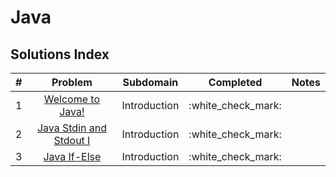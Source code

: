 # Java

## Solutions Index <a href="solutions-index" id="solutions-index"></a>

|  #  |                                                           Problem                                                           |   Subdomain  |       Completed      | Notes |
| :-: | :-------------------------------------------------------------------------------------------------------------------------: | :----------: | :------------------: | :---: |
|  1  |         [Welcome to Java!](https://andremarinho.gitbook.io/cpc/programming-problems/hackerrank/java/welcome-to-java)        | Introduction | :white\_check\_mark: |       |
|  2  | [Java Stdin and Stdout I](https://andremarinho.gitbook.io/cpc/programming-problems/hackerrank/java/java-stdin-and-stdout-i) | Introduction | :white\_check\_mark: |       |
|  3  |            [Java If-Else](https://andremarinho.gitbook.io/cpc/programming-problems/hackerrank/java/java-if-else)            | Introduction | :white\_check\_mark: |       |
